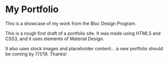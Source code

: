 # My Portfolio

This is a showcase of my work from the Bloc Design Program.

This is a rough first draft of a portfolio site.  It was made using HTML5 and CSS3, and it uses elements of Material Design.

It also uses stock images and placeholder content... a new portfolio should be coming by 7/1/19.  Thanks!



